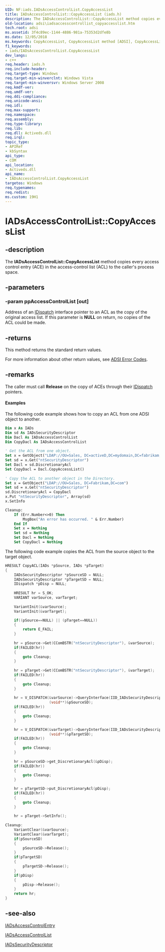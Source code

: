 ```yaml
---
UID: NF:iads.IADsAccessControlList.CopyAccessList
title: IADsAccessControlList::CopyAccessList (iads.h)
description: The IADsAccessControlList::CopyAccessList method copies every access control entry (ACE) in the access-control list (ACL) to the caller's process space.
old-location: adsi\iadsaccesscontrollist_copyaccesslist.htm
tech.root: adsi
ms.assetid: 3f4c89ec-1144-4886-981a-75353d2dfe8b
ms.date: 12/05/2018
ms.keywords: CopyAccessList, CopyAccessList method [ADSI], CopyAccessList method [ADSI],IADsAccessControlList interface, IADsAccessControlList interface [ADSI],CopyAccessList method, IADsAccessControlList.CopyAccessList, IADsAccessControlList::CopyAccessList, _ds_iadsaccesscontrollist_copyaccesslist, adsi.iadsaccesscontrollist__copyaccesslist, adsi.iadsaccesscontrollist_copyaccesslist, iads/IADsAccessControlList::CopyAccessList
f1_keywords:
- iads/IADsAccessControlList.CopyAccessList
dev_langs:
- c++
req.header: iads.h
req.include-header: 
req.target-type: Windows
req.target-min-winverclnt: Windows Vista
req.target-min-winversvr: Windows Server 2008
req.kmdf-ver: 
req.umdf-ver: 
req.ddi-compliance: 
req.unicode-ansi: 
req.idl: 
req.max-support: 
req.namespace: 
req.assembly: 
req.type-library: 
req.lib: 
req.dll: Activeds.dll
req.irql: 
topic_type:
- APIRef
- kbSyntax
api_type:
- COM
api_location:
- Activeds.dll
api_name:
- IADsAccessControlList.CopyAccessList
targetos: Windows
req.typenames: 
req.redist: 
ms.custom: 19H1
---
```


# IADsAccessControlList::CopyAccessList


## -description


The <b>IADsAccessControlList::CopyAccessList</b> method copies every access control entry (ACE) in the access-control list (ACL) to the caller's process space.


## -parameters




### -param ppAccessControlList [out]

Address of an <a href="https://docs.microsoft.com/previous-versions/windows/desktop/api/oaidl/nn-oaidl-idispatch">IDispatch</a> interface pointer to an ACL as the copy of the original access list. If this parameter is <b>NULL</b> on return, no copies of the ACL could be made.


## -returns



This method returns the standard return values.

For more information about  other return values, see  <a href="https://docs.microsoft.com/windows/desktop/ADSI/adsi-error-codes">ADSI Error Codes</a>.




## -remarks



The caller must call <b>Release</b> on the copy of ACEs through their <a href="https://docs.microsoft.com/previous-versions/windows/desktop/api/oaidl/nn-oaidl-idispatch">IDispatch</a> pointers.


#### Examples

The following code example shows how to copy an ACL from one ADSI object to another.


```vb
Dim x As IADs
Dim sd As IADsSecurityDescriptor
Dim Dacl As IADsAccessControlList
Dim CopyDacl As IADsAccessControlList
 
' Get the ACL from one object.
Set x = GetObject("LDAP://OU=Sales, DC=activeD,DC=mydomain,DC=fabrikam,DC=com")
Set sd = x.Get("ntSecurityDescriptor")
Set Dacl = sd.DiscretionaryAcl
Set CopyDacl = Dacl.CopyAccessList()
 
' Copy the ACL to another object in the Directory.
Set x = GetObject("LDAP://OU=Sales, DC=Fabrikam,DC=com")
Set sd = x.Get("ntSecurityDescriptor")
sd.DiscretionaryAcl = CopyDacl
x.Put "ntSecurityDescriptor", Array(sd)
x.SetInfo

Cleanup:
    If (Err.Number<>0) Then
        MsgBox("An error has occurred. " & Err.Number)
    End If
    Set x = Nothing
    Set sd = Nothing
    Set Dacl = Nothing
    Set CopyDacl = Nothing

```


The following code example copies the ACL from the source object to the target object.


```cpp
HRESULT CopyACL(IADs *pSource, IADs *pTarget)
{
    IADsSecurityDescriptor *pSourceSD = NULL;
    IADsSecurityDescriptor *pTargetSD = NULL;    
    IDispatch *pDisp = NULL;
    
    HRESULT hr = S_OK;
    VARIANT varSource, varTarget;
    
    VariantInit(&varSource);
    VariantInit(&varTarget);

    if((pSource==NULL) || (pTarget==NULL))
    {
        return E_FAIL;
    }
    
    hr = pSource->Get(CComBSTR("ntSecurityDescriptor"), &varSource);
    if(FAILED(hr))
    {
        goto Cleanup;
    }
    
    hr = pTarget->Get(CComBSTR("ntSecurityDescriptor"), &varTarget);
    if(FAILED(hr))
    {
        goto Cleanup;
    }
    
    hr = V_DISPATCH(&varSource)->QueryInterface(IID_IADsSecurityDescriptor,
                    (void**)&pSourceSD);
    if(FAILED(hr))
    {
        goto Cleanup;
    }    

    hr = V_DISPATCH(&varTarget)->QueryInterface(IID_IADsSecurityDescriptor,
                    (void**)&pTargetSD);
    if(FAILED(hr))
    {
        goto Cleanup;
    }    
    
    hr = pSourceSD->get_DiscretionaryAcl(&pDisp);
    if(FAILED(hr))
    {
        goto Cleanup;
    }    

    hr = pTargetSD->put_DiscretionaryAcl(pDisp);
    if(FAILED(hr))
    {
        goto Cleanup;
    }    
    
    hr = pTarget->SetInfo();
        
Cleanup:
    VariantClear(&varSource);
    VariantClear(&varTarget);
    if(pSourceSD) 
    {
        pSourceSD->Release();
    }
    if(pTargetSD) 
    {
        pTargetSD->Release();
    }
    if(pDisp) 
    {
        pDisp->Release();
    }
    return hr;
}

```





## -see-also




<a href="https://docs.microsoft.com/windows/desktop/api/iads/nn-iads-iadsaccesscontrolentry">IADsAccessControlEntry</a>



<a href="https://docs.microsoft.com/windows/desktop/api/iads/nn-iads-iadsaccesscontrollist">IADsAccessControlList</a>



<a href="https://docs.microsoft.com/windows/desktop/api/iads/nn-iads-iadssecuritydescriptor">IADsSecurityDescriptor</a>
 

 

